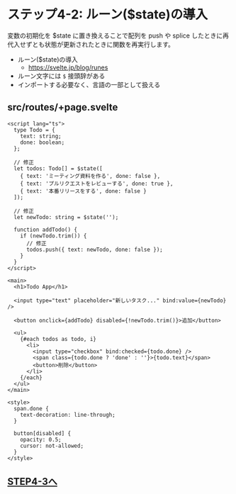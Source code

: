 # ステップ4-2: ルーン($state)の導入

変数の初期化を $state に置き換えることで配列を push や splice したときに再代入せずとも状態が更新されたときに関数を再実行します。

- ルーン($state)の導入
  - https://svelte.jp/blog/runes
- ルーン文字には `$` 接頭辞がある
- インポートする必要なく、言語の一部として扱える

## src/routes/+page.svelte

```svelte
<script lang="ts">
  type Todo = {
    text: string;
    done: boolean;
  };

  // 修正
  let todos: Todo[] = $state([
    { text: 'ミーティング資料を作る', done: false },
    { text: 'プルリクエストをレビューする', done: true },
    { text: '本番リリースをする', done: false }
  ]);

  // 修正
  let newTodo: string = $state('');

  function addTodo() {
    if (newTodo.trim()) {
      // 修正
      todos.push({ text: newTodo, done: false });
    }
  }
</script>

<main>
  <h1>Todo App</h1>

  <input type="text" placeholder="新しいタスク..." bind:value={newTodo} />

  <button onclick={addTodo} disabled={!newTodo.trim()}>追加</button>

  <ul>
    {#each todos as todo, i}
      <li>
        <input type="checkbox" bind:checked={todo.done} />
        <span class={todo.done ? 'done' : ''}>{todo.text}</span>
        <button>削除</button>
      </li>
    {/each}
  </ul>
</main>

<style>
  span.done {
    text-decoration: line-through;
  }

  button[disabled] {
    opacity: 0.5;
    cursor: not-allowed;
  }
</style>
```

## [STEP4-3へ](step4-3.md)
